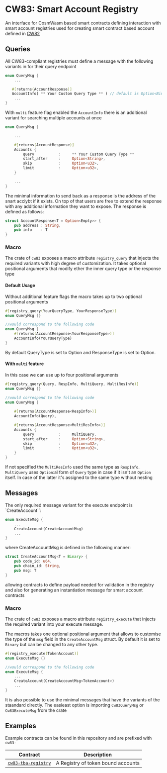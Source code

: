 # CW83: Smart Account Registry

An interface for CosmWasm based smart contracts defining interaction with smart account registries used for creating smart contract based account defined in [CW82](/packages/cw82)


## Queries


All CW83-compliant registries must define a message with the following variants in for their query endpoint

```rust
enum QueryMsg {
    ...

   #[returns(AccountResponse)]
   AccountInfo( ** Your Custom Query Type ** ) // default is Option<Binary> / Binary
    ...
}
```
With `multi` feature flag enabled the `AccountInfo` there is an additional variant for searching multiple accounts at once

```rust
enum QueryMsg {

    ...

    #[returns(AccountResponse)]
    Accounts {
        query           :     ** Your Custom Query Type **
        start_after     :     Option<String>,
        skip            :     Option<u32>,
        limit           :     Option<u32>,
    }

    ...
}
```


The minimal information to send back as a response is the address of the snart acciybt if it exists. On top of that users are free to extend the response with any additional information they want to expose.  The response is defined as follows:
```rust
struct AccountResponse<T = Option<Empty>> {
    pub address : String,
    pub info    : T
}
```

### Macro

The crate of `cw83` exposes a macro attribute `registry_query` that injects the required variants with high degree of customization.  It takes optional positional arguments that modify ether the inner query type or the response type

#### Default Usage
Without additional feature flags the macro takes up to two optional positional arguments
```rust
#[registry_query(YourQueryType, YourResponseType)]
enum QueryMsg {}

//would correspond to the following code
enum QueryMsg {
    #[returns(AccountResponse<YourResponseType>)]
    AccountInfo(YourQueryType)
}
```
By default QueryType is set to Option<Binary> and ResponseType is set to Option<Empty>. 

#### With `multi` feature 

In this case we can use up to four positional arguments
```rust
#[registry_query(Query, RespInfo, MultiQuery, MultiResInfo)]
enum QueryMsg {}

//would correspond to the following code
enum QueryMsg {
    
    #[returns(AccountResponse<RespInfo>)]
    AccountInfo(Query),

    #[returns(AccountResponse<MultiResInfo>)]
    Accounts {
        query           :     MultiQuery,
        start_after     :     Option<String>,
        skip            :     Option<u32>,
        limit           :     Option<u32>,
    }
}
```

If not specified the `MultiResInfo` used the same type as `RespInfo`. 
`MultiQuery` uses `Option`:al form of `Query` type in case if it isn't an `Option` itself. In case of the latter it's assigned to the same type without nesting 




## Messages

The only required message variant for the execute endpoint is `CreateAccount``:

```rust
enum ExecuteMsg {
    ...
    CreateAccount(CreateAccountMsg)
    ...
} 
```

where CreateAccountMsg is defined in the following manner:

```rust
struct CreateAccountMsg<T = Binary> {
    pub code_id: u64,
    pub chain_id: String,
    pub msg: T
}
```
allowing contracts to define payload needed for validation in the registry and also for generating an instantiation message for smart account contracts


### Macro

The crate of `cw83` exposes a macro attribute `registry_execute` that injects the required variant into your execute message. 

The macros takes one optional positional argument that allows to customise the type of the `msg` field in the `CreateAccountMsg` struct. By default it is set to `Binary` but can be changed to any other type. 

```rust
#[registry_execute(TokenAccount)]
enum ExecuteMsg {}

//would correspond to the following code
enum ExecuteMsg {
    ...
    CreateAccount(CreateAccountMsg<TokenAccount>)
    ...
}
```


It is also possible to use the minimal messages that have the variants of the staandard directly.  The easieast option is importing `Cw83QueryMsg` or `Cw83ExecuteMsg` from the crate



## Examples
Example contracts can be found in this repository and are prefixed with `cw83-`  

| Contract                                                         | Description                                                  |
| ---------------------------------------------------------------- | ------------------------------------------------------------ |
| [`cw83-tba-registry`](https://github.com/MegaRockLabs/cw-tba/tree/main/contracts/cw83-tba-registry)               | A Registry of token bound accounts                           |

